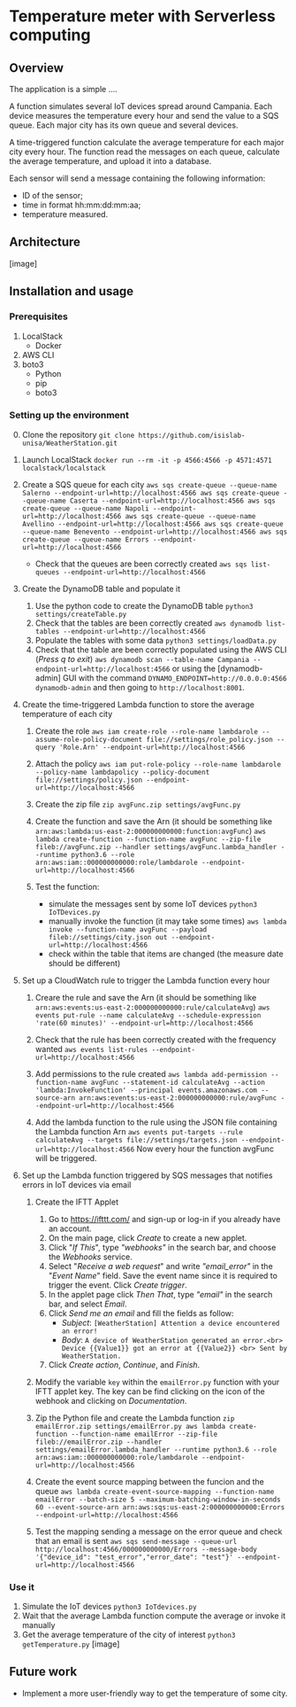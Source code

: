 # Temperature meter with Serverless computing

## Overview
The application is a simple ....

A function simulates several IoT devices spread around Campania. Each device measures the temperature every hour and send the value to a SQS queue. Each major city has its own queue and several devices.

A time-triggered function calculate the average temperature for each major city every hour. The function read the messages on each queue, calculate the average temperature, and upload it into a database.




Each sensor will send a message containing the following information:
- ID of the sensor;
- time in format hh:mm:dd:mm:aa;
- temperature measured.

## Architecture

[image]

## Installation and usage

### Prerequisites
1. LocalStack
	- Docker
2. AWS CLI
3. boto3
	- Python
	- pip
	- boto3

### Setting up the environment
0. Clone the repository
`git clone https://github.com/isislab-unisa/WeatherStation.git`

1. Launch LocalStack
`docker run --rm -it -p 4566:4566 -p 4571:4571 localstack/localstack`

2. Create a SQS queue for each city 
`
aws sqs create-queue --queue-name Salerno --endpoint-url=http://localhost:4566
aws sqs create-queue --queue-name Caserta --endpoint-url=http://localhost:4566
aws sqs create-queue --queue-name Napoli --endpoint-url=http://localhost:4566
aws sqs create-queue --queue-name Avellino --endpoint-url=http://localhost:4566
aws sqs create-queue --queue-name Benevento --endpoint-url=http://localhost:4566
aws sqs create-queue --queue-name Errors --endpoint-url=http://localhost:4566
`
	- Check that the queues are been correctly created
	`aws sqs list-queues --endpoint-url=http://localhost:4566`

3. Create the DynamoDB table and populate it
	1) Use the python code to create the DynamoDB table
	`python3 settings/createTable.py`
	2) Check that the tables are been correctly created
	`aws dynamodb list-tables --endpoint-url=http://localhost:4566`
	3) Populate the tables with some data
	`python3 settings/loadData.py`
	4) Check that the table are been correctly populated using the AWS CLI (*Press q to exit*)
	`aws dynamodb scan --table-name Campania --endpoint-url=http://localhost:4566`
	or using the [dynamodb-admin] GUI with the command
	`DYNAMO_ENDPOINT=http://0.0.0.0:4566 dynamodb-admin`
	and then going to `http://localhost:8001`.

4. Create the time-triggered Lambda function to store the average temperature of each city 
	1) Create the role
	`aws iam create-role --role-name lambdarole --assume-role-policy-document file://settings/role_policy.json --query 'Role.Arn' --endpoint-url=http://localhost:4566`

	2) Attach the policy
	`aws iam put-role-policy --role-name lambdarole --policy-name lambdapolicy --policy-document file://settings/policy.json --endpoint-url=http://localhost:4566`

	3) Create the zip file
	`zip avgFunc.zip settings/avgFunc.py`
	
	4) Create the function and save the Arn 
		(it should be something like `arn:aws:lambda:us-east-2:000000000000:function:avgFunc`)
	`aws lambda create-function --function-name avgFunc --zip-file fileb://avgFunc.zip --handler settings/avgFunc.lambda_handler --runtime python3.6 --role arn:aws:iam::000000000000:role/lambdarole --endpoint-url=http://localhost:4566`

	5) Test the function:
		- simulate the messages sent by some IoT devices
		`python3 IoTDevices.py`
		- manually invoke the function (it may take some times)
		`aws lambda invoke --function-name avgFunc --payload fileb://settings/city.json out --endpoint-url=http://localhost:4566`
		- check within the table that items are changed (the measure date should be different)

5. Set up a CloudWatch rule to trigger the Lambda function every hour
	1) Creare the rule and save the Arn (it should be something like `arn:aws:events:us-east-2:000000000000:rule/calculateAvg`)
	`aws events put-rule --name calculateAvg --schedule-expression 'rate(60 minutes)' --endpoint-url=http://localhost:4566`

	2) Check that the rule has been correctly created with the frequency wanted
	`aws events list-rules --endpoint-url=http://localhost:4566`

	3) Add permissions to the rule created 
	`aws lambda add-permission --function-name avgFunc --statement-id calculateAvg --action 'lambda:InvokeFunction' --principal events.amazonaws.com --source-arn arn:aws:events:us-east-2:000000000000:rule/avgFunc --endpoint-url=http://localhost:4566`

	4) Add the lambda function to the rule using the JSON file containing the Lambda function Arn
	`aws events put-targets --rule calculateAvg --targets file://settings/targets.json --endpoint-url=http://localhost:4566`
	Now every hour the function avgFunc will be triggered.


6. Set up the Lambda function triggered by SQS messages that notifies errors in IoT devices via email

	1) Create the IFTT Applet
		1. Go to https://ifttt.com/ and sign-up or log-in if you already have an account.
		2. On the main page, click *Create* to create a new applet.
		3. Click "*If This*", type *"webhooks"* in the search bar, and choose the *Webhooks* service.
		4. Select "*Receive a web request*" and write *"email_error"* in the "*Event Name*" field. Save the event name since it is required to trigger the event. Click *Create trigger*.
		5. In the applet page click *Then That*, type *"email"* in the search bar, and select *Email*.
		6. Click *Send me an email* and fill the fields as follow:
			- *Subject*: 
		``[WeatherStation] Attention a device encountered an error!``
			- *Body*: 
		``A device of WeatherStation generated an error.<br> 
Device {{Value1}} got an error at {{Value2}} <br>
Sent by WeatherStation.``
		7. Click *Create action*, *Continue*, and *Finish*.

	2) Modify the variable `key` within the `emailError.py` function with your IFTT applet key. The key can be find clicking on the icon of the webhook and clicking on *Documentation*.

	3) Zip the Python file and create the Lambda function
	`zip emailError.zip settings/emailError.py
	aws lambda create-function --function-name emailError --zip-file fileb://emailError.zip --handler settings/emailError.lambda_handler --runtime python3.6 --role arn:aws:iam::000000000000:role/lambdarole --endpoint-url=http://localhost:4566
	`

	4) Create the event source mapping between the funcion and the queue
	`aws lambda create-event-source-mapping --function-name emailError --batch-size 5 --maximum-batching-window-in-seconds 60 --event-source-arn arn:aws:sqs:us-east-2:000000000000:Errors --endpoint-url=http://localhost:4566`

	5) Test the mapping sending a message on the error queue and check that an email is sent
	`aws sqs send-message --queue-url http://localhost:4566/000000000000/Errors --message-body '{"device_id": "test_error","error_date": "test"}' --endpoint-url=http://localhost:4566`

### Use it
1. Simulate the IoT devices
`python3 IoTdevices.py`
2. Wait that the average Lambda function compute the average or invoke it manually
3. Get the average temperature of the city of interest
`python3 getTemperature.py`
[image]

## Future work
- Implement a more user-friendly way to get the temperature of some city.